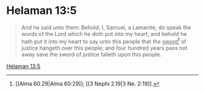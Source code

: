 # Helaman 13:5

> And he said unto them: Behold, I, Samuel, a Lamanite, do speak the words of the Lord which he doth put into my heart; and behold he hath put it into my heart to say unto this people that the <u>sword</u>[^a] of justice hangeth over this people; and four hundred years pass not away save the sword of justice falleth upon this people.

[Helaman 13:5](https://www.churchofjesuschrist.org/study/scriptures/bofm/hel/13?lang=eng&id=p5#p5)


[^a]: [[Alma 60.29|Alma 60:29]]; [[3 Nephi 2.19|3 Ne. 2:19]].  
